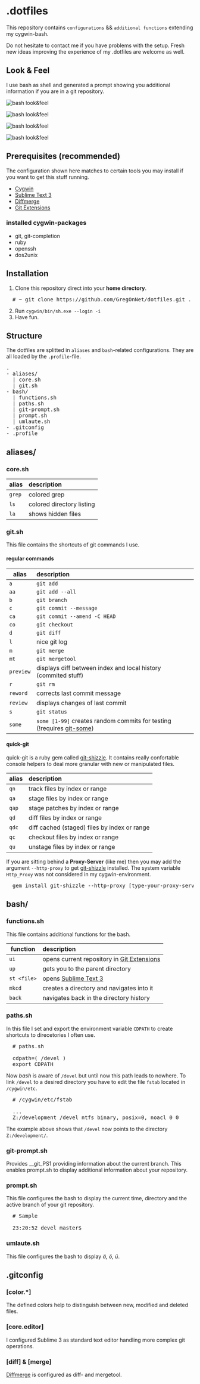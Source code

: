 # .dotfiles

This repository contains `configurations` && `additional functions` extending my cygwin-bash.

Do not hesitate to contact me if you have problems with the setup. Fresh new ideas improving the experience of my .dotfiles are welcome as well.

## Look & Feel

I use bash as shell and generated a prompt showing you additional information if you are in a git repository.

![bash look&feel](http://www.woiwode.info/blog/wp-content/uploads/2014/05/bash.png "bash look&feel")

![bash look&feel](http://www.woiwode.info/blog/wp-content/uploads/2014/05/untracked.png "untracked content")

![bash look&feel](http://www.woiwode.info/blog/wp-content/uploads/2014/05/staged.png "staged content")

![bash look&feel](http://www.woiwode.info/blog/wp-content/uploads/2014/05/modified.png "modified content")

## Prerequisites (recommended)

The configuration shown here matches to certain tools you may install if you want to get this stuff running.

- [Cygwin](http://cygwin.com/)
- [Sublime Text 3](http://www.sublimetext.com/3)
- [Diffmerge](https://sourcegear.com/diffmerge/)
- [Git Extensions](https://code.google.com/p/gitextensions/)

### installed cygwin-packages

- git, git-completion
- ruby
- openssh
- dos2unix

## Installation

1. Clone this repository direct into your **home directory**.

<pre>
  # ~ git clone https://github.com/GregOnNet/dotfiles.git .
</pre>

2. Run `cygwin/bin/sh.exe --login -i`
3. Have fun.

## Structure

The dotfiles are splitted in `aliases` and `bash`-related configurations. They are all loaded by the `.profile`-file.

<pre>
.
- aliases/
  | core.sh
  | git.sh
- bash/
  | functions.sh
  | paths.sh
  | git-prompt.sh
  | prompt.sh 
  | umlaute.sh
- .gitconfig
- .profile
</pre>

## aliases/

### core.sh

| alias         | description                             |
| ------------- |:----------------------------------------|
| `grep`        | colored grep                            |
| `ls`          | colored directory listing               |
| `la`          | shows hidden files                      |

### git.sh

This file contains the shortcuts of git commands I use.

#### regular commands

| alias         | description                                                                                                     |
| ------------- |:----------------------------------------------------------------------------------------------------------------|
| `a`           | `git add`                                                                                                       |
| `aa`          | `git add --all`                                                                                                 |
| `b`           | `git branch`                                                                                                    |
| `c`           | `git commit --message`                                                                                          |
| `ca`          | `git commit --amend -C HEAD`                                                                         |
| `co`          | `git checkout`                                                                                                  |
| `d`           | `git diff`                                                                                                      |
| `l`           | nice git log                                                                                                    |
| `m`           | `git merge`                                                                                                     |
| `mt`          | `git mergetool`                                                                                                 |
| `preview`     | displays diff between index and local history (commited stuff)                                                  |
| `r`           | `git rm`                                                                                                        |
| `reword`      | corrects last commit message                                                                                    |
| `review`      | displays changes of last commit                                                                                 |
| `s`           | `git status`                                                                                                    |
| `some`        | `some [1-99]` creates random commits for testing (!requires [git-some](https://github.com/GROSSWEBER/git-some)) |

#### quick-git

quick-git is a ruby gem called [git-shizzle](https://github.com/agross/git_shizzle). It contains really confortable console helpers to deal more granular with new or manipulated files.

| alias         | description                                  |
| ------------- |:---------------------------------------------|
| `qn`          | track files by index or range                |
| `qa`          | stage files by index or range                |
| `qap`         | stage patches by index or range              |
| `qd`          | diff files by index or range                 |
| `qdc`         | diff cached (staged) files by index or range |
| `qc`          | checkout files by index or range             |
| `qu`          | unstage files by index or range              |

If you are sitting behind a **Proxy-Server** (like me) then you may add the argument `--http-proxy` to get [git-shizzle](https://github.com/agross/git_shizzle) installed. The system variable `Http_Proxy` was not considered in my cygwin-environment. 

<pre>
  gem install git-shizzle --http-proxy [type-your-proxy-server:port]  
</pre>

## bash/

### functions.sh

This file contains additional functions for the bash.

| function      | description                                                                                 |
| ------------- |:--------------------------------------------------------------------------------------------|
| `ui`          | opens current repository in [Git Extensions](https://code.google.com/p/gitextensions/)      |
| `up`          | gets you to the parent directory                                                            |
| `st <file>`   | opens [Sublime Text 3](http://www.sublimetext.com/3)                                        |
| `mkcd`        | creates a directory and navigates into it                                                   |
| `back`        | navigates back in the directory history                                                     |

### paths.sh

In this file I set and export the environment variable `CDPATH` to create shortcuts to direcetories I often use.

<pre>
  # paths.sh
  
  cdpath=( /devel )
  export CDPATH
</pre>

Now *bash* is aware of `/devel` but until now this path leads to nowhere.
To link `/devel` to a desired directory you have to edit the file `fstab` located in `/cygwin/etc`.

<pre>
  # /cygwin/etc/fstab
  
  ...
  Z:/development /devel ntfs binary, posix=0, noacl 0 0
</pre>

The example above shows that `/devel` now points to the directory `Z:/development/`.

### git-prompt.sh
Provides __git_PS1 providing information about the current branch. This enables prompt.sh to display additional information about your repository.

### prompt.sh

This file configures the bash to display the current time, directory and the active branch of your git repository.

<pre>
  # Sample

  23:20:52 devel master$
</pre>

### umlaute.sh

This file configures the bash to display *ä, ö, ü*.

## .gitconfig

### [color.*]

The defined colors help to distinguish between new, modified and deleted files.

### [core.editor]

I configured Sublime 3 as standard text editor handling more complex git operations.

### [diff] & [merge]

[Diffmerge](https://sourcegear.com/diffmerge/) is configured as diff- and mergetool.
